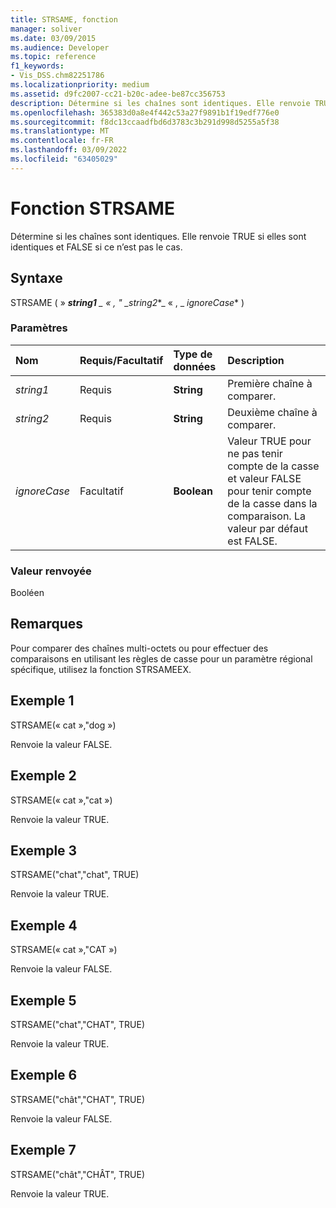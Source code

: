 ```yaml
---
title: STRSAME, fonction
manager: soliver
ms.date: 03/09/2015
ms.audience: Developer
ms.topic: reference
f1_keywords:
- Vis_DSS.chm82251786
ms.localizationpriority: medium
ms.assetid: d9fc2007-cc21-b20c-adee-be87cc356753
description: Détermine si les chaînes sont identiques. Elle renvoie TRUE si elles sont identiques et FALSE si ce n’est pas le cas.
ms.openlocfilehash: 365383d0a8e4f442c53a27f9891b1f19edf776e0
ms.sourcegitcommit: f8dc13ccaadfbd6d3783c3b291d998d5255a5f38
ms.translationtype: MT
ms.contentlocale: fr-FR
ms.lasthandoff: 03/09/2022
ms.locfileid: "63405029"
---
```

# <a name="strsame-function"></a>Fonction STRSAME

Détermine si les chaînes sont identiques. Elle renvoie TRUE si elles sont identiques et FALSE si ce n’est pas le cas.
  
## <a name="syntax"></a>Syntaxe

STRSAME ( » ***string1** _ « , " _*_string2_*_ « , _ *_ignoreCase_** )
  
### <a name="parameters"></a>Paramètres

|**Nom**|**Requis/Facultatif**|**Type de données**|**Description**|
|:-----|:-----|:-----|:-----|
| *string1* <br/> |Requis  <br/> |**String** <br/> |Première chaîne à comparer. |
| *string2* <br/> |Requis  <br/> |**String** <br/> |Deuxième chaîne à comparer. |
| *ignoreCase* <br/> |Facultatif  <br/> |**Boolean** <br/> |Valeur TRUE pour ne pas tenir compte de la casse et valeur FALSE pour tenir compte de la casse dans la comparaison. La valeur par défaut est FALSE. |

### <a name="return-value"></a>Valeur renvoyée

Booléen
  
## <a name="remarks"></a>Remarques

Pour comparer des chaînes multi-octets ou pour effectuer des comparaisons en utilisant les règles de casse pour un paramètre régional spécifique, utilisez la fonction STRSAMEEX.
  
## <a name="example-1"></a>Exemple 1

STRSAME(« cat »,"dog »)
  
Renvoie la valeur FALSE.
  
## <a name="example-2"></a>Exemple 2

STRSAME(« cat »,"cat »)
  
Renvoie la valeur TRUE.
  
## <a name="example-3"></a>Exemple 3

STRSAME("chat","chat", TRUE)
  
Renvoie la valeur TRUE.
  
## <a name="example-4"></a>Exemple 4

STRSAME(« cat »,"CAT »)
  
Renvoie la valeur FALSE.
  
## <a name="example-5"></a>Exemple 5

STRSAME("chat","CHAT", TRUE)
  
Renvoie la valeur TRUE.
  
## <a name="example-6"></a>Exemple 6

STRSAME("chât","CHAT", TRUE)
  
Renvoie la valeur FALSE.
  
## <a name="example-7"></a>Exemple 7

STRSAME("chât","CHÂT", TRUE)
  
Renvoie la valeur TRUE.
  